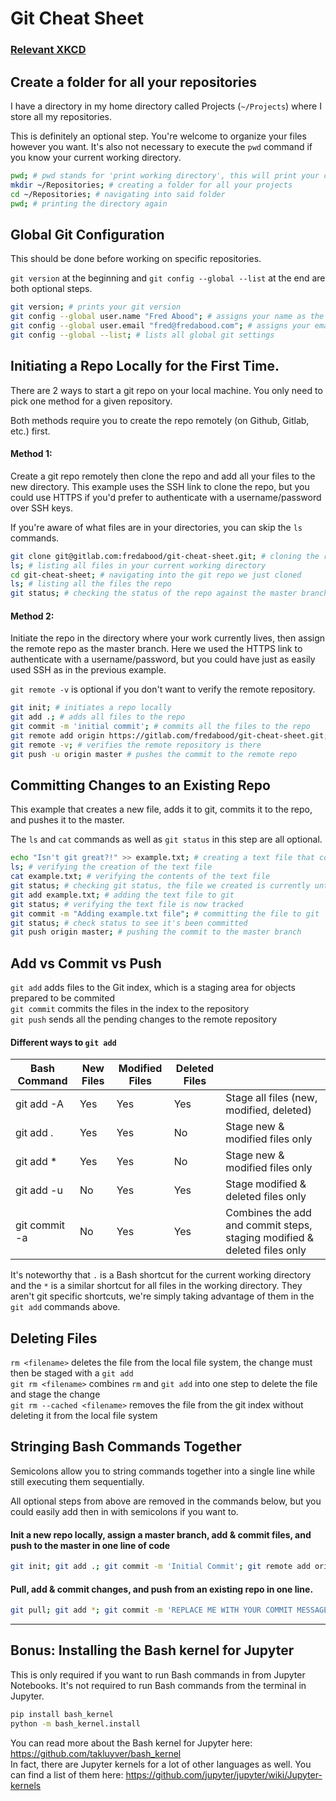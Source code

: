 # Git Cheat Sheet

### [Relevant XKCD](https://xkcd.com/1597/)

## Create a folder for all your repositories

I have a directory in my home directory called Projects (`~/Projects`) where I store all my repositories.

This is definitely an optional step. You're welcome to organize your files however you want. It's also not necessary to execute the `pwd` command if you know your current working directory.

```bash
pwd; # pwd stands for 'print working directory', this will print your current path
mkdir ~/Repositories; # creating a folder for all your projects
cd ~/Repositories; # navigating into said folder
pwd; # printing the directory again
```

## Global Git Configuration

This should be done before working on specific repositories.

`git version` at the beginning and `git config --global --list` at the end are both optional steps.

```bash
git version; # prints your git version
git config --global user.name "Fred Abood"; # assigns your name as the user to your global git settings
git config --global user.email "fred@fredabood.com"; # assigns your email to your global git settings
git config --global --list; # lists all global git settings
```

## Initiating a Repo Locally for the First Time.

There are 2 ways to start a git repo on your local machine. You only need to pick one method for a given repository.

Both methods require you to create the repo remotely (on Github, Gitlab, etc.) first.

#### Method 1:
Create a git repo remotely then clone the repo and add all your files to the new directory. This example uses the SSH link to clone the repo, but you could use HTTPS if you'd prefer to authenticate with a username/password over SSH keys.

If you're aware of what files are in your directories, you can skip the `ls` commands.

```bash
git clone git@gitlab.com:fredabood/git-cheat-sheet.git; # cloning the remote repo to your local machine
ls; # listing all files in your current working directory
cd git-cheat-sheet; # navigating into the git repo we just cloned
ls; # listing all the files the repo
git status; # checking the status of the repo against the master branch
```

#### Method 2:

Initiate the repo in the directory where your work currently lives, then assign the remote repo as the master branch. Here we used the HTTPS link to authenticate with a username/password, but you could have just as easily used SSH as in the previous example.

`git remote -v` is optional if you don't want to verify the remote repository.

```bash
git init; # initiates a repo locally
git add .; # adds all files to the repo
git commit -m 'initial commit'; # commits all the files to the repo
git remote add origin https://gitlab.com/fredabood/git-cheat-sheet.git; # assigns a remote repo as the master branch
git remote -v; # verifies the remote repository is there
git push -u origin master # pushes the commit to the remote repo
```

## Committing Changes to an Existing Repo

This example that creates a new file, adds it to git, commits it to the repo, and pushes it to the master.

The `ls` and `cat` commands as well as `git status` in this step are all optional.

```bash
echo "Isn't git great?!" >> example.txt; # creating a text file that contains
ls; # verifying the creation of the text file
cat example.txt; # verifying the contents of the text file
git status; # checking git status, the file we created is currently untracked.
git add example.txt; # adding the text file to git
git status; # verifying the text file is now tracked
git commit -m "Adding example.txt file"; # committing the file to git
git status; # check status to see it's been committed
git push origin master; # pushing the commit to the master branch
```

## Add vs Commit vs Push

`git add` adds files to the Git index, which is a staging area for objects prepared to be commited  
`git commit` commits the files in the index to the repository  
`git push` sends all the pending changes to the remote repository

#### Different ways to `git add`

|Bash Command|New Files|Modified Files|Deleted Files||
|------------|---------|--------------|-------------|-------|
|git add -A|Yes|Yes|Yes|Stage all files (new, modified, deleted)|
|git add . |Yes|Yes|No|Stage new & modified files only|
|git add * |Yes|Yes|No|Stage new & modified files only|
|git add -u|No|Yes|Yes|Stage modified & deleted files only|
|git commit -a|No|Yes|Yes|Combines the add and commit steps, staging modified & deleted files only|

It's noteworthy that ` . ` is a Bash shortcut for the current working directory and the ` * ` is a similar shortcut for all files in the working directory. They aren't git specific shortcuts, we're simply taking advantage of them in the `git add` commands above.

## Deleting Files

`rm <filename>` deletes the file from the local file system, the change must then be staged with a `git add`  
`git rm <filename>` combines `rm` and `git add` into one step to delete the file and stage the change  
`git rm --cached <filename>` removes the file from the git index without deleting it from the local file system

## Stringing Bash Commands Together

Semicolons allow you to string commands together into a single line while still executing them sequentially.

All optional steps from above are removed in the commands below, but you could easily add then in with semicolons if you want to.

#### Init a new repo locally, assign a master branch, add & commit files, and push to the master in one line of code
```bash
git init; git add .; git commit -m 'Initial Commit'; git remote add origin git@gitlab.com:fredabood/git-cheat-sheet.git; git push -u origin master;
```

#### Pull, add & commit changes, and push from an existing repo in one line.
```bash
git pull; git add *; git commit -m 'REPLACE ME WITH YOUR COMMIT MESSAGE'; git push;
```
--------

## Bonus: Installing the Bash kernel for Jupyter

This is only required if you want to run Bash commands in from Jupyter Notebooks. It's not required to run Bash commands from the terminal in Jupyter.

```bash
pip install bash_kernel
python -m bash_kernel.install
```

You can read more about the Bash kernel for Jupyter here: https://github.com/takluyver/bash_kernel  
In fact, there are Jupyter kernels for a lot of other languages as well. You can find a list of them here: https://github.com/jupyter/jupyter/wiki/Jupyter-kernels  
